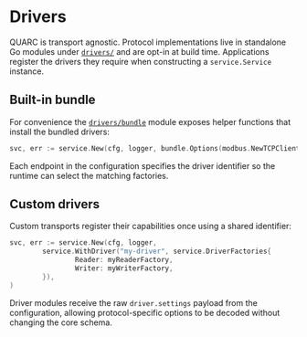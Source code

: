# Drivers

QUARC is transport agnostic. Protocol implementations live in standalone Go modules under [`drivers/`](../drivers) and are opt-in at build time. Applications register the drivers they require when constructing a `service.Service` instance.

## Built-in bundle

For convenience the [`drivers/bundle`](../drivers/bundle) module exposes helper functions that install the bundled drivers:

```go
svc, err := service.New(cfg, logger, bundle.Options(modbus.NewTCPClientFactory())...)
```

Each endpoint in the configuration specifies the driver identifier so the runtime can select the matching factories.

## Custom drivers

Custom transports register their capabilities once using a shared identifier:

```go
svc, err := service.New(cfg, logger,
        service.WithDriver("my-driver", service.DriverFactories{
                Reader: myReaderFactory,
                Writer: myWriterFactory,
        }),
)
```

Driver modules receive the raw `driver.settings` payload from the configuration, allowing protocol-specific options to be decoded without changing the core schema.
